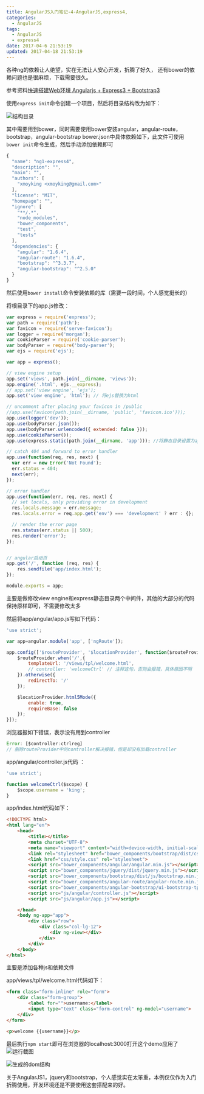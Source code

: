 ```yaml
---
title: AngularJS入门笔记-4-AngularJS,express4,
categories:
  - AngularJS
tags:
  - AngularJS
  - express4
date: 2017-04-6 21:53:19
updated: 2017-04-18 21:53:19
---
```


各种ng的依赖让人绝望，实在无法让人安心开发，折腾了好久， 还有bower的依赖问题也是很麻烦，下载需要很久。

参考资料[快速搭建Web环境 Angularjs + Express3 + Bootstrap3](http://blog.fens.me/AngularJS-express3-bootstrap3/)

使用`express init`命令创建一个项目，然后将目录结构改为如下：

![结构目录](1.png)

其中需要用到bower，同时需要使用bower安装angular，angular-route，bootstrap，angular-bootstrap
bower.json中具体依赖如下，此文件可使用`bower init`命令生成，然后手动添加依赖即可
```js
{
  "name": "ng1-express4",
  "description": "",
  "main": "",
  "authors": [
    "xmoyking <xmoyking@gmail.com>"
  ],
  "license": "MIT",
  "homepage": "",
  "ignore": [
    "**/.*",
    "node_modules",
    "bower_components",
    "test",
    "tests"
  ],
  "dependencies": {
    "angular": "1.6.4",
    "angular-route": "1.6.4",
    "bootstrap": "^3.3.7",
    "angular-bootstrap": "^2.5.0"
  }
}
```
然后使用`bower install`命令安装依赖的库（需要一段时间，个人感觉挺长的）

将根目录下的app.js修改：
```js
var express = require('express');
var path = require('path');
var favicon = require('serve-favicon');
var logger = require('morgan');
var cookieParser = require('cookie-parser');
var bodyParser = require('body-parser');
var ejs = require('ejs');

var app = express();

// view engine setup
app.set('views', path.join(__dirname, 'views'));
app.engine('.html', ejs.__express);
// app.set('view engine', 'ejs');
app.set('view engine', 'html'); // 将ejs替换为html

// uncomment after placing your favicon in /public
//app.use(favicon(path.join(__dirname, 'public', 'favicon.ico')));
app.use(logger('dev'));
app.use(bodyParser.json());
app.use(bodyParser.urlencoded({ extended: false }));
app.use(cookieParser());
app.use(express.static(path.join(__dirname, 'app'))); //将静态目录设置为app目录，元public目录没有使用

// catch 404 and forward to error handler
app.use(function(req, res, next) {
  var err = new Error('Not Found');
  err.status = 404;
  next(err);
});

// error handler
app.use(function(err, req, res, next) {
  // set locals, only providing error in development
  res.locals.message = err.message;
  res.locals.error = req.app.get('env') === 'development' ? err : {};

  // render the error page
  res.status(err.status || 500);
  res.render('error');
});


// angular启动页
app.get('/', function (req, res) {
    res.sendfile('app/index.html');
});

module.exports = app;
```
主要是做修改view engine和express静态目录两个中间件，其他的大部分的代码保持原样即可，不需要修改太多


然后将app/angular/app.js写如下代码：
```js
'use strict';

var app=angular.module('app', ['ngRoute']);

app.config(['$routeProvider', '$locationProvider', function($routeProvider, $locationProvider){
    $routeProvider.when('/',{
        templateUrl: '/views/tpl/welcome.html',
        // controller: 'welcomeCtrl' // 注释这句，否则会报错，具体原因不明
    }).otherwise({
        redirectTo: '/'
    });

    $locationProvider.html5Mode({
        enable: true,
        requireBase: false
    });
}]);
```

浏览器报如下错误，表示没有用到controller
```js
Error: [$controller:ctrlreg]
// 删除routeProvider中的controller解决报错，但是却没有加载controller
```

app/angular/controller.js代码 ：
```js
'use strict';

function welcomeCtrl($scope) {
    $scope.username = 'king';
}
```

app/index.html代码如下：
```html
<!DOCTYPE html>
<html lang="en">
    <head>
        <title></title>
        <meta charset="UTF-8">
        <meta name="viewport" content="width=device-width, initial-scale=1">
        <link rel="stylesheet" href="bower_components/bootstrap/dist/css/bootstrap.min.css">
        <link href="css/style.css" rel="stylesheet">
        <script src="bower_components/angular/angular.min.js"></script>
        <script src="bower_components/jquery/dist/jquery.min.js"></script>
        <script src="bower_components/bootstrap/dist/js/bootstrap.min.js"></script>
        <script src="bower_components/angular-route/angular-route.min.js"></script>
        <script src="bower_components/angular-bootstrap/ui-bootstrap-tpls.min.js"></script>
        <script src="js/angular/controller.js"></script>
        <script src="js/angular/app.js"></script>

    </head>
    <body ng-app="app">
        <div class="row">
            <div class="col-lg-12">
                <div ng-view></div>
            </div>
        </div>
    </body>
</html>
```
主要是添加各种js和依赖文件

app/views/tpl/welcome.html代码如下：
```html
<form class="form-inline" role="form">
    <div class="form-group">
        <label for="">username:</label>
        <input type="text" class="form-control" ng-model="username">
    </div>
</form>

<p>welcome {{username}}</p>
```

最后执行`npm start`即可在浏览器的localhost:3000打开这个demo应用了
![运行截图](2.png)

![生成的dom结构](3.png)

关于AngularJS1，jquery和bootstrap，个人感觉实在太笨重，本例仅仅作为入门折腾使用，开发环境还是不要使用这套搭配来的好。